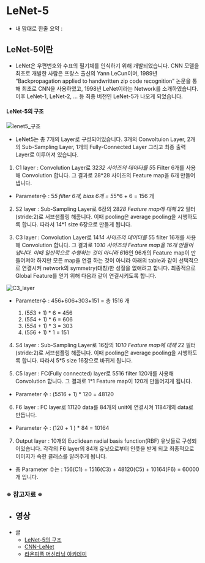 # LeNet-5

+ 내 맘대로 한줄 요약 : 

## LeNet-5이란
  - LeNet은 우편번호와 수표의 필기체를 인식하기 위해 개발되었습니다. CNN 모델을 최초로 개발한 사람은 프랑스 출신의 Yann LeCun이며, 1989년 “Backpropagation applied to handwritten zip code recognition” 논문을 통해 최초로 CNN을 사용하였고, 1998년 LeNet이라는 Network를 소개하였습니다. 이후 LeNet-1, LeNet-2, ... 등 최종 버전인 LeNet-5가 나오게 되었습니다.

#### LeNet-5의 구조

![lenet5_구조](https://user-images.githubusercontent.com/40276516/74128881-98d5c680-4c21-11ea-9d33-cdde723ea337.png)

  - LeNet5는 총 7개의 Layer로 구성되어있습니다. 3개의 Convoltuion Layer, 2개의 Sub-Sampling Layer, 1개의 Fully-Connected Layer 그리고 최종 출력 Layer로 이루어져 있습니다.

  1) C1 layer : Convolution Layer로 32*32 사이즈의 데이터를 5*5 Filter 6개를 사용해 Convolution 합니다. 그 결과로 28*28 사이즈의 Feature map을 6개 만들어 냅니다.
- Parameter수 : 5*5 filter 6개, bias 6개 = 5*5*6 + 6 = 156 개

 2) S2 layer : Sub-Sampling Layer로 6장의 28*28 Feature map에 대해 2*2 필터(stride:2)로 서브샘플링 해줍니다. 이때 pooling은 average pooling을 시행하도록 합니다. 따라서 14*1 size 6장으로 만들게 됩니다.
 
 3) C3 layer : Convolution Layer로 14*14 사이즈의 데이터를 5*5 filter 16개를 사용해 Convolution 합니다. 그 결과로 10*10 사이즈의 Feature map을 16개 만들어 냅니다. 이때 일반적으로 수행하는 것이 아니라 6*16인 96개의 Feature map이 만들어져야 하지만 모든 map을 연결 하는 것이 아니라 아래의 table과 같이 선택적으로 연결시켜 network의 symmetry(대칭)한 성질을 없애려고 합니다. 최종적으로 Global Feature를 얻기 위해 다음과 같이 연결시키도록 합니다.
 
![C3_layer](https://user-images.githubusercontent.com/40276516/74229884-9bf6b280-4d06-11ea-95a3-49da55dbb0a4.png)

- Parameter수 : 456+606+303+151 = 총 1516 개

  1) (5*5*3 + 1) * 6 = 456
  2) (5*5*4 + 1) * 6 = 606
  3) (5*5*4 + 1) * 3 = 303
  4) (5*5*6 + 1) * 1 = 151


 4) S4 layer : Sub-Sampling Layer로 16장의 10*10 Feature map에 대해 2*2 필터(stride:2)로 서브샘플링 해줍니다. 이때 pooling은 average pooling을 시행하도록 합니다. 따라서 5*5 size 16장으로 바뀌게 됩니다.
  
  
 5) C5 layer : FC(Fully connected) layer로 5*5*16 filter 120개를 사용해 Convolution 합니다. 그 결과로 1*1 Feature map이 120개 만들어지게 됩니다.
 
 - Parameter 수 : (5*5*16 + 1) * 120 = 48120
 
 6) F6 layer : FC layer로 1*1*120 data를 84개의 unit에 연결시켜 1*1*84개의 data로 만듭니다.
 
 - Parameter 수 : (120 + 1 ) * 84 = 10164

 7) Output layer : 10개의 Euclidean radial basis function(RBF) 유닛들로 구성되어있습니다. 각각의 F6 layer의 84개 유닛으로부터 인풋을 받게 되고 최종적으로 이미지가 속한 클래스를 알려주게 됩니다.
 
 - 총 Parameter 수는 : 156(C1) + 1516(C3) + 48120(C5) + 10164(F6) = 60000 개 입니다.

### ※ 참고자료 ※
- 영상
  - 
- 글
  - [LeNet-5의 구조](https://bskyvision.com/418)
  - [CNN-LeNet](https://reniew.github.io/07/)
  - [라온피플 머신러닝 아카데미](https://m.blog.naver.com/PostView.nhn?blogId=laonple&logNo=220648539191&proxyReferer=https%3A%2F%2Fwww.google.com%2F)
